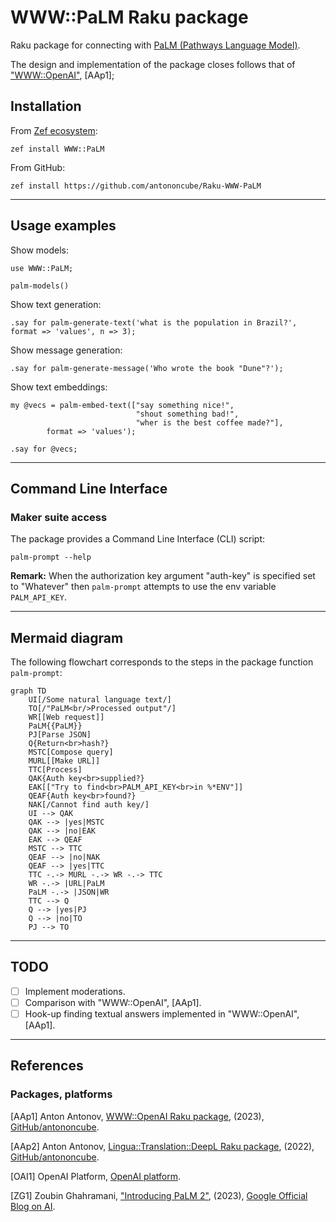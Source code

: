 # WWW::PaLM Raku package

Raku package for connecting with [PaLM (Pathways Language Model)](https://blog.google/technology/ai/google-palm-2-ai-large-language-model/).

The design and implementation of the package closes follows that of 
["WWW::OpenAI"](https://raku.land/zef:antononcube/WWW::OpenAI), [AAp1];

## Installation 

From [Zef ecosystem](https://raku.land):

```
zef install WWW::PaLM
```

From GitHub:

```
zef install https://github.com/antononcube/Raku-WWW-PaLM
```

-----

## Usage examples

Show models:

```perl6
use WWW::PaLM;

palm-models()
```

Show text generation:

```perl6
.say for palm-generate-text('what is the population in Brazil?', format => 'values', n => 3);
```


Show message generation:

```perl6
.say for palm-generate-message('Who wrote the book "Dune"?');
```

Show text embeddings:

```perl6
my @vecs = palm-embed-text(["say something nice!",
                            "shout something bad!",
                            "wher is the best coffee made?"],
        format => 'values');

.say for @vecs;
```



-------

## Command Line Interface

### Maker suite access

The package provides a Command Line Interface (CLI) script:

```shell
palm-prompt --help
```

**Remark:** When the authorization key argument "auth-key" is specified set to "Whatever"
then `palm-prompt` attempts to use the env variable `PALM_API_KEY`.


--------

## Mermaid diagram

The following flowchart corresponds to the steps in the package function `palm-prompt`:

```mermaid
graph TD
	UI[/Some natural language text/]
	TO[/"PaLM<br/>Processed output"/]
	WR[[Web request]]
	PaLM{{PaLM}}
	PJ[Parse JSON]
	Q{Return<br>hash?}
	MSTC[Compose query]
	MURL[[Make URL]]
	TTC[Process]
	QAK{Auth key<br>supplied?}
	EAK[["Try to find<br>PALM_API_KEY<br>in %*ENV"]]
	QEAF{Auth key<br>found?}
	NAK[/Cannot find auth key/]
	UI --> QAK
	QAK --> |yes|MSTC
	QAK --> |no|EAK
	EAK --> QEAF
	MSTC --> TTC
	QEAF --> |no|NAK
	QEAF --> |yes|TTC
	TTC -.-> MURL -.-> WR -.-> TTC
	WR -.-> |URL|PaLM 
	PaLM -.-> |JSON|WR
	TTC --> Q 
	Q --> |yes|PJ
	Q --> |no|TO
	PJ --> TO
```

------

## TODO

- [ ] Implement moderations.
- [ ] Comparison with "WWW::OpenAI", [AAp1].
- [ ] Hook-up finding textual answers implemented in "WWW::OpenAI", [AAp1].

------

## References

### Packages, platforms

[AAp1] Anton Antonov,
[WWW::OpenAI Raku package](https://github.com/antononcube/Raku-WWW-OpenAI),
(2023),
[GitHub/antononcube](https://github.com/antononcube).

[AAp2] Anton Antonov,
[Lingua::Translation::DeepL Raku package](https://github.com/antononcube/Raku-Lingua-Translation-DeepL),
(2022),
[GitHub/antononcube](https://github.com/antononcube).

[OAI1] OpenAI Platform, [OpenAI platform](https://platform.openai.com/).

[ZG1] Zoubin Ghahramani,
["Introducing PaLM 2"](https://blog.google/technology/ai/google-palm-2-ai-large-language-model/),
(2023),
[Google Official Blog on AI](https://blog.google/technology/ai/).